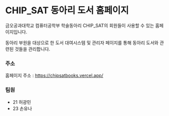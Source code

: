 # CHIP_SAT 동아리 도서 홈페이지

금오공과대학교 컴퓨터공학부 학술동아리 CHIP_SAT의 회원들이 사용할 수 있는 홈페이지입니다.

동아리 부원을 대상으로 한 도서 대여시스템 및 관리자 페이지를 통해 동아리 도서와 관련된 것들을 관리합니다.

### 주소

홈페이지 주소 : https://chipsatbooks.vercel.app/

### 팀원

- 21 허광민
- 23 손유나
